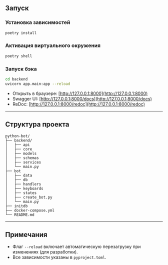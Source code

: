 
## Запуск

### Установка зависимостей

```bash
poetry install
````

### Активация виртуального окружения

```bash
poetry shell
```

### Запуск бэка

```bash
cd backend
uvicorn app.main:app --reload
```

* Открыть в браузере: [http://127.0.0.1:8000](http://127.0.0.1:8000)
* Swagger UI: [http://127.0.0.1:8000/docs](http://127.0.0.1:8000/docs)
* ReDoc: [http://127.0.0.1:8000/redoc](http://127.0.0.1:8000/redoc)

---

## Структура проекта

```
python-bot/
├── backend/
│   ├── api
│   ├── core
│   ├── models
│   ├── schemas
│   ├── services
│   └── main.py      
├── bot
│   ├── data
│   ├── db
│   ├── handlers
│   ├── keyboards
│   ├── states
│   ├── create_bot.py
│   └── main.py    
├── initdb
├── docker-compose.yml
└── README.md
```

---

## Примечания

* Флаг `--reload` включает автоматическую перезагрузку при изменениях (для разработки).
* Все зависимости указаны в `pyproject.toml`.
